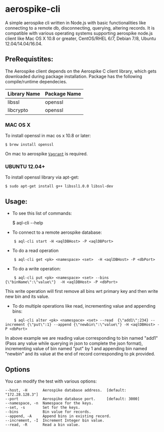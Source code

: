 # aerospike-cli
A simple aerospike cli written in Node.js with basic functionalities like connecting to a remote db, disconnecting, querying, altering records. It is compatible with various operating systems supporting aerospike node.js client like Mac OS X 10.8 or greater, CentOS/RHEL 6/7, Debian 7/8, Ubuntu 12.04/14.04/16.04. 


## PreRequistites:

The Aerospike client depends on the Aerospike C client library, which gets downloaded during package installation. Package has the following compile/runtime dependecies.

Library Name | Package Name
------------ | -------------
libssl | openssl
libcrypto | openssl

### MAC OS X
To install openssl in mac os x 10.8 or later:
    
    $ brew install openssl

On mac to aerospike [`Vagrant`](https://www.aerospike.com/docs/operations/install/vagrant/mac/using-vagrant.html) is required.

### UBUNTU 12.04+
To install openssl library via apt-get:

    $ sudo apt-get install g++ libssl1.0.0 libssl-dev


## Usage:

* To see this list of commands:

    $ aql-cli  --help

* To connect to a remote aerospike database:
```
    $ aql-cli start -H <aqlDBHost> -P <aqlDBPort>
```    

* To do a read operation 
```    
    $ aql-cli get <pk> <namespace> <set>  -H <aqlDBHost> -P <dbPort>
```    

* To do a write operation:
```    
    $ aql-cli put <pk> <namespace> <set> --bins {\"binName\":\"value\"}  -H <aqlDBHost> -P <dbPort>
```    

This write operation will first remove all bins wrt primary key and then write new bin and its value.

* To do multiple operations like read, incrementing value and appending bins:
```    
    $ aql-cli alter <pk> <namespace> <set> --read  {\"add1\":234} --increment {\"put\":1} --append {\"newbin\":\"value\"} -H <aqlDBHost> -P <dbPort>
```
 In above example we are reading value corresponding to bin named "add1" (Pass any value while querying in json to complete the json format), incrementing value of bin named "put" by 1 and appending bin named "newbin" and its value at the end of record corresponding to pk provided.
 
 ## Options

You can modify the test with various options:

    --host, -H       Aerospike database address.  [default: "172.28.128.3"]
    --port           Aerospike database port.     [default: 3000]
    --namespace, -n  Namespace for the keys.      
    --set, -s        Set for the keys.            
    --bins           Bin value for records.
    --append, -A     Append bins in existing record.
    --increment, -I  Increment Integer bin value.
    --read, -R       Read a bin value.
    
